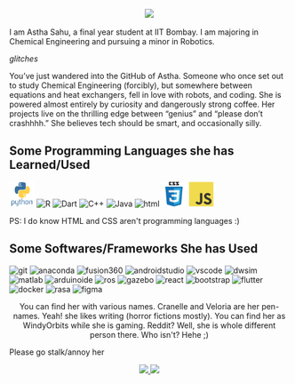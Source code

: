 <p align="center">
  <img src="https://capsule-render.vercel.app/api?type=venom&color=0:EEFF00,100:a82da8&text=Hi+!+I+am+Astha&height=150&section=header"/>
</p>

<p align="left">
  I am Astha Sahu, a final year student at IIT Bombay. I am majoring in Chemical Engineering and pursuing a minor in Robotics.
  
  *glitches*
  
You’ve just wandered into the GitHub of Astha. Someone who once set out to study Chemical Engineering (forcibly), but somewhere between equations and heat exchangers, fell in love with robots, and coding. She is powered almost entirely by curiosity and dangerously strong coffee. Her projects live on the thrilling edge between “genius” and “please don’t crashhhh.” She believes tech should be smart, and occasionally silly.
</p>

  
<h2> Some Programming Languages she has Learned/Used </h2>
<p align="left">

<img src="https://raw.githubusercontent.com/devicons/devicon/master/icons/python/python-original-wordmark.svg" alt="python" width="45" height="45"/>
<img src="https://cdn.jsdelivr.net/gh/devicons/devicon@latest/icons/r/r-original.svg" alt="R" width="45" height="45">
<img src="https://cdn.jsdelivr.net/gh/devicons/devicon@latest/icons/dart/dart-original.svg" alt="Dart" width="45" height="45"/>
<img src="https://cdn.jsdelivr.net/gh/devicons/devicon@latest/icons/cplusplus/cplusplus-original.svg" alt="C++" width="45" height="45"/>
<img src="https://cdn.jsdelivr.net/gh/devicons/devicon@latest/icons/java/java-original.svg" alt="Java" width="45" height="45"/>
<img src="https://cdn.jsdelivr.net/gh/devicons/devicon/icons/html5/html5-original.svg" alt="html" width="45" height="45"/>
<img src="https://raw.githubusercontent.com/devicons/devicon/master/icons/css3/css3-original-wordmark.svg" alt="css3" width="45" height="45" />
<img src="https://raw.githubusercontent.com/devicons/devicon/master/icons/javascript/javascript-original.svg" alt="javascript" width="45" height="45" />

</p>
PS: I do know HTML and CSS aren't programming languages :)

<h2> Some Softwares/Frameworks She has Used </h2>
<p align="left">
<img src="https://cdn.jsdelivr.net/gh/devicons/devicon@latest/icons/git/git-original.svg" alt="git" width="45" height="45"/>
<img src="https://cdn.jsdelivr.net/gh/devicons/devicon@latest/icons/anaconda/anaconda-original.svg" alt="anaconda" width="45" height="45" />
<img src="https://cdn.freelogovectors.net/wp-content/uploads/2023/05/autodesk_fusion_360_logo-freelogovectors.net_.png" alt="fusion360" width="45" height="45" />
<img src="https://cdn.jsdelivr.net/gh/devicons/devicon@latest/icons/androidstudio/androidstudio-original.svg" alt="androidstudio" width="45" height="45"/>
<img src="https://cdn.jsdelivr.net/gh/devicons/devicon@latest/icons/vscode/vscode-original.svg" alt="vscode" width="45" height="45"/>
<img src="https://chemweb.ir/wp-content/uploads/2023/05/DWSIM.Chemical.Process.Simulator.jpg" alt="dwsim" width="45" height="45"/>
<img src="https://cdn.jsdelivr.net/gh/devicons/devicon@latest/icons/matlab/matlab-original.svg" alt="matlab" width="45" height="45"/>
<img src="https://cdn.jsdelivr.net/gh/devicons/devicon@latest/icons/arduino/arduino-original-wordmark.svg" alt="arduinoide" width="45" height="45"/>
<img src="https://cdn.jsdelivr.net/gh/devicons/devicon@latest/icons/ros/ros-original.svg" alt="ros" width="45" height="45" />
<img src="https://cdn.jsdelivr.net/gh/devicons/devicon@latest/icons/gazebo/gazebo-original-wordmark.svg" alt="gazebo" width="45" height="45"/>
<img src="https://cdn.jsdelivr.net/gh/devicons/devicon@latest/icons/react/react-original.svg" alt="react" width="45" height="45"/>
<img src="https://cdn.jsdelivr.net/gh/devicons/devicon@latest/icons/bootstrap/bootstrap-original-wordmark.svg" alt="bootstrap" width="45" height="45" />
<img src="https://cdn.jsdelivr.net/gh/devicons/devicon/icons/flutter/flutter-original.svg" alt="flutter" width="45" height="45"/>
<img src="https://cdn.jsdelivr.net/gh/devicons/devicon/icons/docker/docker-original.svg" alt="docker" width="45" height="45"/>
<img src="https://1millionbot.com/wp-content/uploads/2023/03/rasa-logo.png" alt="rasa" width="45" height="45"/>
<img src="https://cdn.jsdelivr.net/gh/devicons/devicon/icons/figma/figma-original.svg" alt="figma" width="45" height="45"/>   
</p>

<p align="center">
  You can find her with various names. Cranelle and Veloria are her pen-names. Yeah! she likes writing (horror fictions mostly). You can find her as WindyOrbits while she is gaming. Reddit? Well, she is whole different person there. Who isn't? Hehe ;)  
</p>

Please go stalk/annoy her 

<p align="center">

<a href="https://www.linkedin.com/in/astha-sahu-b4b490252">
  <img height="50" src="https://user-images.githubusercontent.com/46517096/166973395-19676cd8-f8ec-4abf-83ff-da8243505b82.png"/>
</a>

<a href="https://www.instagram.com/aastha.cpp/">
  <img height="50" src="https://user-images.githubusercontent.com/46517096/166974368-9798f39f-1f46-499c-b14e-81f0a3f83a06.png"/>
</a>
</p>
